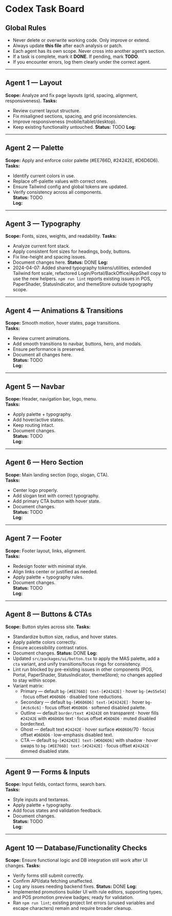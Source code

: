 # Codex Task Board

## Global Rules
- Never delete or overwrite working code. Only improve or extend.
- Always update **this file** after each analysis or patch.
- Each agent has its own scope. Never cross into another agent’s section.
- If a task is complete, mark it **DONE**. If pending, mark **TODO**.
- If you encounter errors, log them clearly under the correct agent.

---

## Agent 1 — Layout
**Scope:** Analyze and fix page layouts (grid, spacing, alignment, responsiveness).
**Tasks:**
- Review current layout structure.
- Fix misaligned sections, spacing, and grid inconsistencies.
- Improve responsiveness (mobile/tablet/desktop).
- Keep existing functionality untouched.
**Status:** TODO
**Log:**

---

## Agent 2 — Palette
**Scope:** Apply and enforce color palette (#EE766D, #24242E, #D6D6D6).  
**Tasks:**  
- Identify current colors in use.  
- Replace off-palette values with correct ones.  
- Ensure Tailwind config and global tokens are updated.  
- Verify consistency across all components.  
**Status:** TODO  
**Log:**  

---

## Agent 3 — Typography
**Scope:** Fonts, sizes, weights, and readability.
**Tasks:**
- Analyze current font stack.
- Apply consistent font sizes for headings, body, buttons.
- Fix line-height and spacing issues.
- Document changes here.
**Status:** DONE
**Log:**
- 2024-04-07: Added shared typography tokens/utilities, extended Tailwind font scale, refactored Login/Portal/BackOffice/AppShell copy to use the new helpers. `npm run lint` reports existing issues in POS, PaperShader, StatusIndicator, and themeStore outside typography scope.
---

## Agent 4 — Animations & Transitions
**Scope:** Smooth motion, hover states, page transitions.  
**Tasks:**  
- Review current animations.  
- Add smooth transitions to navbar, buttons, hero, and modals.  
- Ensure performance is preserved.  
- Document all changes here.  
**Status:** TODO  
**Log:**  

---

## Agent 5 — Navbar
**Scope:** Header, navigation bar, logo, menu.  
**Tasks:**  
- Apply palette + typography.  
- Add hover/active states.  
- Keep routing intact.  
- Document changes.  
**Status:** TODO  
**Log:**  

---

## Agent 6 — Hero Section
**Scope:** Main landing section (logo, slogan, CTA).  
**Tasks:**  
- Center logo properly.  
- Add slogan text with correct typography.  
- Add primary CTA button with hover state.  
- Document changes.  
**Status:** TODO  
**Log:**  

---

## Agent 7 — Footer
**Scope:** Footer layout, links, alignment.  
**Tasks:**  
- Redesign footer with minimal style.  
- Align links center or justified as needed.  
- Apply palette + typography rules.  
- Document changes.  
**Status:** TODO  
**Log:**  

---

## Agent 8 — Buttons & CTAs
**Scope:** Button styles across site.
**Tasks:**
- Standardize button size, radius, and hover states.
- Apply palette colors correctly.
- Ensure accessibility contrast ratios.
- Document changes.
**Status:** DONE
**Log:**
- Updated `src/packages/ui/button.tsx` to apply the MAS palette, add a `cta` variant, and unify transitions/focus rings for consistency.
- Lint run blocked by pre-existing issues in other components (POS, Portal, PaperShader, StatusIndicator, themeStore); no changes applied to stay within scope.
- Variant matrix:
  - Primary — default `bg-[#EE766D] text-[#24242E]` · hover `bg-[#e55e54]` · focus offset `#D6D6D6` · disabled tone reductions.
  - Secondary — default `bg-[#D6D6D6] text-[#24242E]` · hover `bg-[#c6c6c6]` · focus offset `#D6D6D6` · softened disabled palette.
  - Outline — default `border/text #24242E` on transparent · hover fills `#24242E` with `#D6D6D6` text · focus offset `#D6D6D6` · muted disabled border/text.
  - Ghost — default text `#24242E` · hover surface `#D6D6D6`/70 · focus offset `#D6D6D6` · low-emphasis disabled text.
  - CTA — default `bg-[#24242E] text-[#D6D6D6]` with shadow · hover swaps to `bg-[#EE766D] text-[#24242E]` · focus offset `#24242E` · dimmed disabled state.

---

## Agent 9 — Forms & Inputs
**Scope:** Input fields, contact forms, search bars.  
**Tasks:**  
- Style inputs and textareas.  
- Apply palette + typography.  
- Add focus states and validation feedback.  
- Document changes.  
**Status:** TODO  
**Log:**  

---

## Agent 10 — Database/Functionality Checks
**Scope:** Ensure functional logic and DB integration still work after UI changes.
**Tasks:**
- Verify forms still submit correctly.
- Confirm API/data fetching unaffected.
- Log any issues needing backend fixes.
**Status:** DONE
**Log:**
- Implemented promotions builder UI with rule editors, supporting types, and POS promotion preview badges; ready for validation.
- Ran `npm run lint`; existing project lint errors (unused variables and escape characters) remain and require broader cleanup.
